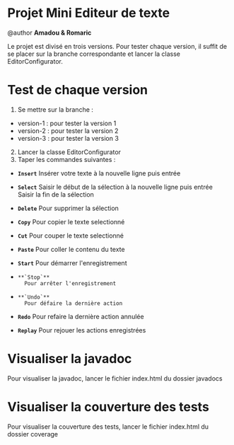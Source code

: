 # Projet Mini Editeur de texte
@author **Amadou & Romaric**

Le projet est divisé en trois versions. Pour tester chaque version, il suffit de se placer sur
la branche correspondante et lancer la classe EditorConfigurator.

# Test de chaque version

1.  Se mettre sur la branche :
- version-1 : pour tester la version 1
- version-2 : pour tester la version 2
- version-3 : pour tester la version 3
2. Lancer la classe EditorConfigurator
3. Taper les commandes suivantes :
  
-   **`Insert`** 
        Insérer votre texte à la nouvelle ligne puis entrée
 
-    **`Select`** 
        Saisir le début de la sélection à la nouvelle ligne puis entrée
        Saisir la fin de la sélection 
 
-    **`Delete`** 
        Pour supprimer la sélection
 
-    **`Copy`**
        Pour copier le texte selectionné
 
-    **`Cut`** 
        Pour couper le texte selectionné
 
-    **`Paste`** 
        Pour coller le contenu du texte
 
-    **`Start`** 
        Pour démarrer l'enregistrement

-     **`Stop`** 
        Pour arrêter l'enregistrement

-     **`Undo`** 
        Pour défaire la dernière action
 
-    **`Redo`** 
        Pour refaire la dernière action annulée
 
-    **`Replay`** 
        Pour rejouer les actions enregistrées
    

# Visualiser la javadoc
Pour visualiser la javadoc, lancer le fichier index.html du dossier javadocs

# Visualiser la couverture des tests
Pour visualiser la couverture des tests, lancer le fichier index.html du dossier coverage

